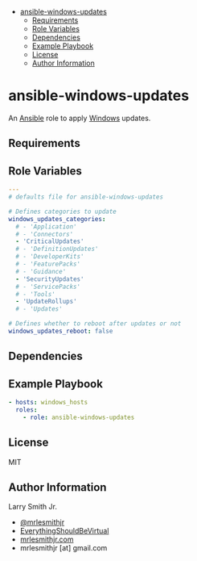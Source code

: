 <!-- START doctoc generated TOC please keep comment here to allow auto update -->
<!-- DON'T EDIT THIS SECTION, INSTEAD RE-RUN doctoc TO UPDATE -->
<!-- DON'T EDIT THIS SECTION, INSTEAD RE-RUN doctoc TO UPDATE -->

- [ansible-windows-updates](#ansible-windows-updates)
  - [Requirements](#requirements)
  - [Role Variables](#role-variables)
  - [Dependencies](#dependencies)
  - [Example Playbook](#example-playbook)
  - [License](#license)
  - [Author Information](#author-information)

<!-- END doctoc generated TOC please keep comment here to allow auto update -->

# ansible-windows-updates

An [Ansible](https://www.ansible.com) role to apply [Windows](https://www.microsoft.com/en-us/windows)
updates.

## Requirements

## Role Variables

```yaml
---
# defaults file for ansible-windows-updates

# Defines categories to update
windows_updates_categories:
  # - 'Application'
  # - 'Connectors'
  - 'CriticalUpdates'
  # - 'DefinitionUpdates'
  # - 'DeveloperKits'
  # - 'FeaturePacks'
  # - 'Guidance'
  - 'SecurityUpdates'
  # - 'ServicePacks'
  # - 'Tools'
  - 'UpdateRollups'
  # - 'Updates'

# Defines whether to reboot after updates or not
windows_updates_reboot: false
```

## Dependencies

## Example Playbook

```yaml
- hosts: windows_hosts
  roles:
    - role: ansible-windows-updates
```

## License

MIT

## Author Information

Larry Smith Jr.

-   [@mrlesmithjr](https://www.twitter.com/mrlesmithjr)
-   [EverythingShouldBeVirtual](http://everythingshouldbevirtual.com)
-   [mrlesmithjr.com](http://mrlesmithjr.com)
-   mrlesmithjr [at] gmail.com

